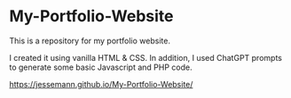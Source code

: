 # My-Portfolio-Website

This is a repository for my portfolio website.

I created it using vanilla HTML & CSS. In addition, I used ChatGPT prompts to generate some basic Javascript and PHP code.  

https://jessemann.github.io/My-Portfolio-Website/
